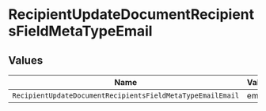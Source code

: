 # RecipientUpdateDocumentRecipientsFieldMetaTypeEmail


## Values

| Name                                                       | Value                                                      |
| ---------------------------------------------------------- | ---------------------------------------------------------- |
| `RecipientUpdateDocumentRecipientsFieldMetaTypeEmailEmail` | email                                                      |